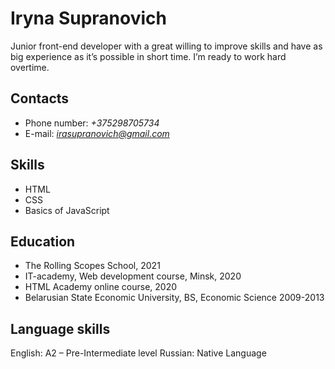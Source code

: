 # Iryna Supranovich
Junior front-end developer with a great willing to improve skills and have as big experience as it’s possible in short time. I’m ready to work hard overtime.
## Contacts
* Phone number: *+375298705734*
* E-mail: *irasupranovich@gmail.com*
## Skills
* HTML
* CSS
* Basics of JavaScript
## Education
* The Rolling Scopes School, 2021
* IT-academy, Web development course, Minsk, 2020
* HTML Academy online course, 2020
* Belarusian State Economic University, BS, Economic Science 2009-2013
## Language skills
English: A2 – Pre-Intermediate level
Russian: Native Language
